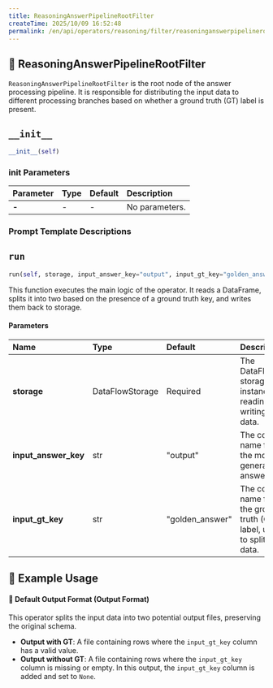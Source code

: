 ```yaml
---
title: ReasoningAnswerPipelineRootFilter
createTime: 2025/10/09 16:52:48
permalink: /en/api/operators/reasoning/filter/reasoninganswerpipelinerootfilter/
---
```


## 📘 ReasoningAnswerPipelineRootFilter
`ReasoningAnswerPipelineRootFilter` is the root node of the answer processing pipeline. It is responsible for distributing the input data to different processing branches based on whether a ground truth (GT) label is present.

## `__init__`
```python
__init__(self)
```
### init Parameters
| Parameter | Type | Default | Description |
| :--- | :--- | :--- | :--- |
| **-** | - | - | No parameters. |

### Prompt Template Descriptions



## `run`
```python
run(self, storage, input_answer_key="output", input_gt_key="golden_answer")
```
This function executes the main logic of the operator. It reads a DataFrame, splits it into two based on the presence of a ground truth key, and writes them back to storage.

#### Parameters
| Name | Type | Default | Description |
| :------------- | :---------------- | :---------------- | :----------------- |
| **storage** | DataFlowStorage | Required | The DataFlow storage instance for reading and writing data. |
| **input_answer_key** | str | "output" | The column name for the model's generated answer. |
| **input_gt_key** | str | "golden_answer" | The column name for the ground truth (GT) label, used to split the data. |

## 🧠 Example Usage


#### 🧾 Default Output Format (Output Format)
This operator splits the input data into two potential output files, preserving the original schema.

*   **Output with GT**: A file containing rows where the `input_gt_key` column has a valid value.
*   **Output without GT**: A file containing rows where the `input_gt_key` column is missing or empty. In this output, the `input_gt_key` column is added and set to `None`.
